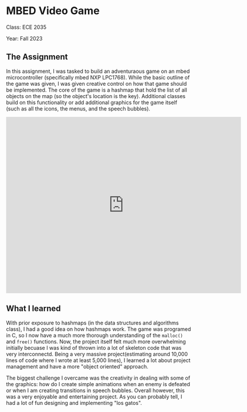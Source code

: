 # MBED Video Game 

Class: ECE 2035 

Year: Fall 2023

## The Assignment 
In this assignment, I was tasked to build an adventuraous game on an mbed microcontroller (specifically mbed NXP LPC1768). While the basic 
outline of the game was given, I was given creative control on how that game should be implemented. The core of the game is a hashmap that 
hold the list of all objects on the map (so the object's location is the key). Additional classes build on this functionality or add 
additional graphics for the game itself (such as all the icons, the menus, and the speech bubbles). 

<iframe
    width="640"
    height="480"
    src="https://youtu.be/4z15ww67RLI"
    frameborder="0"
    allow="autoplay; encrypted-media"
    allowfullscreen
>
</iframe>

## What I learned 
With prior exposure to hashmaps (in the data structures and algorithms class), I had a good idea on how hashmaps work. The game was 
programed in C, so I now have a much more thorough understanding of the `malloc()` and `free()` functions. Now, the project itself felt 
much more overwhelming initially becuase I was kind of thrown into a lot of skeleton code that was very interconnectd. Being a very 
massive project(estimating around 10,000 lines of code where I wrote at least 5,000 lines), I learned a lot about project management
and have a more "object oriented" approach. 

The biggest challenge I overcame was the creativity in dealing with some of the graphics: how do I create simple animations when an enemy
is defeated or when I am creating transitions in speech bubbles. Overall however, this was a very enjoyable and entertaining project. As 
you can probably tell, I had a lot of fun designing and implementing "los gatos". 
